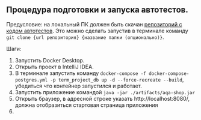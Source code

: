 ## Процедура подготовки и запуска автотестов.
Предусловие: на локальный ПК должен быть скачан [репозиторий с кодом автотестов](https://github.com/chukinant/automation_java_5_term_project). Это можно сделать запустив в терминале команду `git clone {url репозитория} {название папки (опционально)}`.

Шаги:
1. Запустить Docker Desktop.
2. Открыть проект в IntelliJ IDEA.
3. В терминале запустить команду `docker-compose -f docker-compose-postgres.yml -p term_project_db up -d --force-recreate --build`, убедиться что контейнер запустился и работает.
4. Запустить приложение командой `java -jar ./artifacts/aqa-shop.jar`
5. Открыть браузер, в адресной строке указать http://localhost:8080/, должна отобразиться стартовая страница приложения
6. 